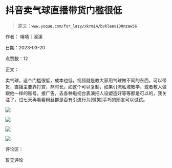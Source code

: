 # 抖音卖气球直播带货门槛很低

> 原文：[`www.yuque.com/for_lazy/xkrm14/bvkleev100nzaw56`](https://www.yuque.com/for_lazy/xkrm14/bvkleev100nzaw56)

作者： 嘻嘻｜溪溪

日期：2023-03-20

点赞数：12

正文：

卖气球，这个门槛很低，成本也低，视频就是教大家用气球做不同的东西，可以带货，直播主要靠打赏，熬时长。如这个可以复制，如果引流私域教学，或者教人做跟他一样的账号，接广告，去各种电视台表演把人设塑造好等等都是可以的，我关注了，过七天再看看粉丝群是否有引流行为[微笑]手巧的圈友可以试试。

![](img/80031a8da6bd9651c5d1777b7904b939.png)

![](img/08412ad3ed28fdcd7a89bd0352854d16.png)

![](img/19a8880cef9d66c6af711b6f79e36bf1.png)  

![](img/60c8698fc765920e044a08a9ed02c07a.png)

评论区：

暂无评论



